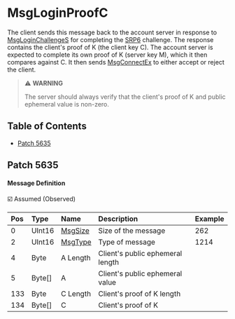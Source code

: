 # MsgLoginProofC

The client sends this message back to the account server in response to [MsgLoginChallengeS](msgloginchallenges.md) for completing the [SRP6](../../security/srp6.md) challenge. The response contains the client's proof of K (the client key C). The account server is expected to complete its own proof of K (server key M), which it then compares against C. It then sends [MsgConnectEx](msgconnectex.md) to either accept or reject the client.

> ⚠️ __WARNING__
>
> The server should always verify that the client's proof of K and public ephemeral value is non-zero.

## Table of Contents

* [Patch 5635](#patch-5635)

## Patch 5635

#### Message Definition

☑️ Assumed (Observed)

| Pos | Type | Name | Description | Example |
|:-------|:--------|:--------|:--------|:--------|
| 0   | UInt16 | [MsgSize](index.md#message-header) | Size of the message | 262 |
| 2   | UInt16 | [MsgType](index.md#message-header) | Type of message | 1214 |
| 4   | Byte | A Length | Client's public ephemeral length | |
| 5   | Byte[] | A | Client's public ephemeral value | |
| 133 | Byte | C Length | Client's proof of K length | |
| 134 | Byte[] | C | Client's proof of K | |
